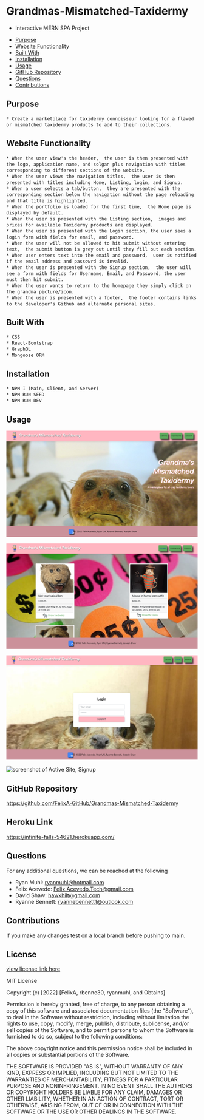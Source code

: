 # Grandmas-Mismatched-Taxidermy
* Interactive MERN SPA Project 
- [Purpose](#purpose)
- [Website Functionality](#website-functionality)
- [Built With](#built-with)
- [Installation](#installation)
- [Usage](#usage)
- [GitHub Repository](#github-repository)
- [Questions](#questions)
- [Contributions](#contributions)

## Purpose
```
* Create a marketplace for taxidermy connoisseur looking for a flawed or mismatched taxidermy products to add to their collections. 
```
## Website Functionality
```* When Application is loaded,  User is presented with a homepage that imedately draws them into the world of Taxidremy. 
* When the user view's the header,  the user is then presented with the logo, application name, and solgan plus navigation with titles corresponding to different sections of the website.
* When the user views the navigation titles,  the user is then presented with titles including Home, Listing, login, and Signup.  
* When a user selects a tab/button,  they are presented with the corresponding section below the navigation without the page reloading and that title is highlighted.
* When the portfolio is loaded for the first time,  the Home page is displayed by default.
* When the user is presented with the Listing section,  images and prices for available Taxidermy products are displayed. 
* When the user is presented with the Login section, the user sees a login form with fields for email, and password.
* When the user will not be allowed to hit submit without entering text,  the submit button is grey out until they fill out each section.
* When user enters text into the email and password,  user is notified if the email address and passowrd is invalid.
* When the user is presented with the Signup section,  the user will see a form with fields for Username, Email, and Password, the user must then hit submit.
* When the user wants to return to the homepage they simply click on the grandma picture/icon. 
* When the user is presented with a footer,  the footer contains links to the developer's Github and alternate personal sites.
```
## Built With
```* React
* CSS
* React-Bootstrap
* GraphQL 
* Mongoose ORM 
```
## Installation
```
* NPM I (Main, Client, and Server)
* NPM RUN SEED
* NPM RUN DEV
```
## Usage
![screenshot of Active Site, Homepage](./client/src/assets/screenshot/Homepage.png)

![screenshot of Active Site, Listing](./client/src/assets/screenshot/Listing.png)

![screenshot of Active Site, Login](./client/src/assets/screenshot/Login.png)

![screenshot of Active Site, Signup](./client/src/assets/screenshot/Signup.png)

## GitHub Repository
https://github.com/FelixA-GitHub/Grandmas-Mismatched-Taxidermy

## Heroku Link
https://infinite-falls-54621.herokuapp.com/

## Questions 
For any additional questions, we can be reached at the following
* Ryan Muhl: ryanmuhl@hotmail.com
* Felix Acevedo: Felix.Acevedo.Tech@gmail.com
* David Shaw: hawkhilt@gmail.com
* Ryanne Bennett: ryannebennett1@outlook.com

## Contributions 
If you make any changes test on a local branch before pushing to main. 

## License

[view license link here](https://choosealicense.com/licenses/mit/)

        
MIT License

Copyright (c) [2022] [FelixA, rbenne30, ryanmuhl, and Obtains]

Permission is hereby granted, free of charge, to any person obtaining a copy
of this software and associated documentation files (the "Software"), to deal
in the Software without restriction, including without limitation the rights
to use, copy, modify, merge, publish, distribute, sublicense, and/or sell
copies of the Software, and to permit persons to whom the Software is
furnished to do so, subject to the following conditions:

The above copyright notice and this permission notice shall be included in all
copies or substantial portions of the Software.

THE SOFTWARE IS PROVIDED "AS IS", WITHOUT WARRANTY OF ANY KIND, EXPRESS OR
IMPLIED, INCLUDING BUT NOT LIMITED TO THE WARRANTIES OF MERCHANTABILITY,
FITNESS FOR A PARTICULAR PURPOSE AND NONINFRINGEMENT. IN NO EVENT SHALL THE
AUTHORS OR COPYRIGHT HOLDERS BE LIABLE FOR ANY CLAIM, DAMAGES OR OTHER
LIABILITY, WHETHER IN AN ACTION OF CONTRACT, TORT OR OTHERWISE, ARISING FROM,
OUT OF OR IN CONNECTION WITH THE SOFTWARE OR THE USE OR OTHER DEALINGS IN THE
SOFTWARE.